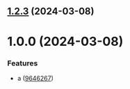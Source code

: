 ## [1.2.3](https://github.com/eakarpova/git-extended/compare/1.0.0...1.2.3) (2024-03-08)



# 1.0.0 (2024-03-08)


### Features

* a ([9646267](https://github.com/eakarpova/git-extended/commit/9646267958a20f4dd8d438d212906da6f2e5e386))




